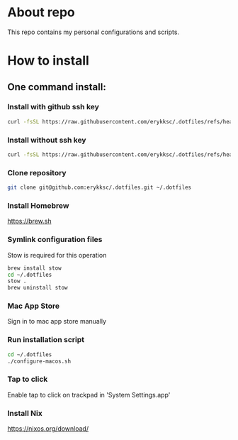 # About repo
This repo contains my personal configurations and scripts.

# How to install

## One command install:

### Install with github ssh key
```zsh
curl -fsSL https://raw.githubusercontent.com/erykksc/.dotfiles/refs/heads/main/install.sh | bash
```

### Install without ssh key
```zsh
curl -fsSL https://raw.githubusercontent.com/erykksc/.dotfiles/refs/heads/main/install.sh | bash -s -- --git-https
```

### Clone repository
```zsh
git clone git@github.com:erykksc/.dotfiles.git ~/.dotfiles
```

### Install Homebrew
https://brew.sh

### Symlink configuration files
Stow is required for this operation
```zsh
brew install stow
cd ~/.dotfiles
stow .
brew uninstall stow
```

### Mac App Store
Sign in to mac app store manually

### Run installation script
```zsh
cd ~/.dotfiles
./configure-macos.sh
```

### Tap to click
Enable tap to click on trackpad in 'System Settings.app'


### Install Nix
https://nixos.org/download/


